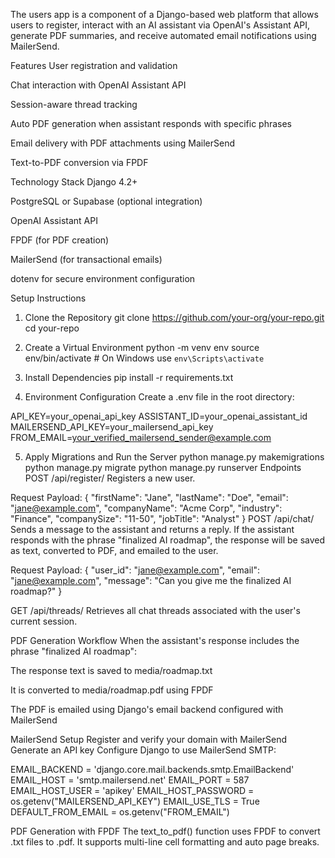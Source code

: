The users app is a component of a Django-based web platform that allows users to register, interact with an AI assistant via OpenAI's Assistant API, generate PDF summaries, and receive automated email notifications using MailerSend.

Features
User registration and validation

Chat interaction with OpenAI Assistant API

Session-aware thread tracking

Auto PDF generation when assistant responds with specific phrases

Email delivery with PDF attachments using MailerSend

Text-to-PDF conversion via FPDF

Technology Stack
Django 4.2+

PostgreSQL or Supabase (optional integration)

OpenAI Assistant API

FPDF (for PDF creation)

MailerSend (for transactional emails)

dotenv for secure environment configuration

Setup Instructions
1. Clone the Repository
git clone https://github.com/your-org/your-repo.git
cd your-repo

2. Create a Virtual Environment
python -m venv env
source env/bin/activate  # On Windows use `env\Scripts\activate`

3. Install Dependencies
pip install -r requirements.txt

4. Environment Configuration
Create a .env file in the root directory:

API_KEY=your_openai_api_key
ASSISTANT_ID=your_openai_assistant_id
MAILERSEND_API_KEY=your_mailersend_api_key
FROM_EMAIL=your_verified_mailersend_sender@example.com

5. Apply Migrations and Run the Server
python manage.py makemigrations
python manage.py migrate
python manage.py runserver
Endpoints
POST /api/register/
Registers a new user.

Request Payload:
{
  "firstName": "Jane",
  "lastName": "Doe",
  "email": "jane@example.com",
  "companyName": "Acme Corp",
  "industry": "Finance",
  "companySize": "11-50",
  "jobTitle": "Analyst"
}
POST /api/chat/
Sends a message to the assistant and returns a reply. If the assistant responds with the phrase "finalized AI roadmap", the response will be saved as text, converted to PDF, and emailed to the user.

Request Payload:
{
  "user_id": "jane@example.com",
  "email": "jane@example.com",
  "message": "Can you give me the finalized AI roadmap?"
}

GET /api/threads/
Retrieves all chat threads associated with the user's current session.

PDF Generation Workflow
When the assistant's response includes the phrase "finalized AI roadmap":

The response text is saved to media/roadmap.txt

It is converted to media/roadmap.pdf using FPDF

The PDF is emailed using Django's email backend configured with MailerSend

MailerSend Setup
Register and verify your domain with MailerSend
Generate an API key
Configure Django to use MailerSend SMTP:

EMAIL_BACKEND = 'django.core.mail.backends.smtp.EmailBackend'
EMAIL_HOST = 'smtp.mailersend.net'
EMAIL_PORT = 587
EMAIL_HOST_USER = 'apikey'
EMAIL_HOST_PASSWORD = os.getenv("MAILERSEND_API_KEY")
EMAIL_USE_TLS = True
DEFAULT_FROM_EMAIL = os.getenv("FROM_EMAIL")

PDF Generation with FPDF
The text_to_pdf() function uses FPDF to convert .txt files to .pdf. It supports multi-line cell formatting and auto page breaks.
